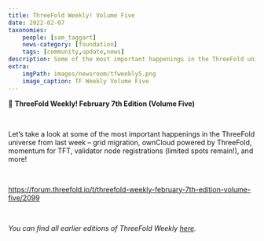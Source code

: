 ```yaml
---
title: ThreeFold Weekly! Volume Five
date: 2022-02-07
taxonomies:
    people: [sam_taggart]
    news-category: [foundation]
    tags: [community,update,news]
description: Some of the most important happenings in the ThreeFold universe last week!
extra:
    imgPath: images/newsroom/tfweekly5.png
    image_caption: TF Weekly Volume Five
---
```


📰 **ThreeFold Weekly! February 7th Edition (Volume Five)**

<br/>

Let’s take a look at some of the most important happenings in the ThreeFold universe from last week – grid migration, ownCloud powered by ThreeFold, momentum for TFT, validator node registrations (limited spots remain!), and more!

<br/>

https://forum.threefold.io/t/threefold-weekly-february-7th-edition-volume-five/2099

<br/>

*You can find all earlier editions of ThreeFold Weekly [here](https://forum.threefold.io/c/ecosystem-developments/41).*